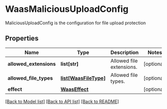 # WaasMaliciousUploadConfig

MaliciousUploadConfig is the configuration for file upload protection

## Properties
Name | Type | Description | Notes
------------ | ------------- | ------------- | -------------
**allowed_extensions** | **list[str]** | Allowed file extensions.  | [optional] 
**allowed_file_types** | [**list[WaasFileType]**](WaasFileType.md) | Allowed file types.  | [optional] 
**effect** | [**WaasEffect**](WaasEffect.md) |  | [optional] 

[[Back to Model list]](../README.md#documentation-for-models) [[Back to API list]](../README.md#documentation-for-api-endpoints) [[Back to README]](../README.md)


